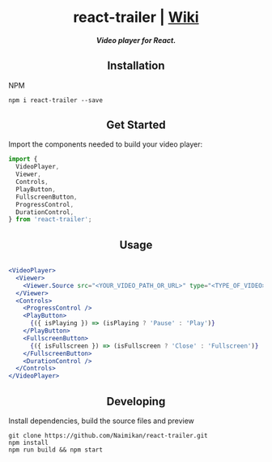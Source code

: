 <h1 align="center">react-trailer | <a href="https://github.com/Naimikan/react-trailer/wiki">Wiki</a></h1>

<h5 align="center">Video player for React.</h5>

<h2 align="center">Installation</h2>

NPM
```shell
npm i react-trailer --save
```

<h2 align="center">Get Started</h2>

Import the components needed to build your video player:
```javascript
import {
  VideoPlayer,
  Viewer,
  Controls,
  PlayButton,
  FullscreenButton,
  ProgressControl,
  DurationControl,
} from 'react-trailer';
```

<h2 align="center">Usage</h2>

```jsx

<VideoPlayer>
  <Viewer>
    <Viewer.Source src="<YOUR_VIDEO_PATH_OR_URL>" type="<TYPE_OF_VIDEO>" />
  </Viewer>
  <Controls>
    <ProgressControl />
    <PlayButton>
      {({ isPlaying }) => (isPlaying ? 'Pause' : 'Play')}
    </PlayButton>
    <FullscreenButton>
      {({ isFullscreen }) => (isFullscreen ? 'Close' : 'Fullscreen')}
    </FullscreenButton>
    <DurationControl />
  </Controls>
</VideoPlayer>
```

<h2 align="center">Developing</h2>

Install dependencies, build the source files and preview

```shell
git clone https://github.com/Naimikan/react-trailer.git
npm install
npm run build && npm start
```
